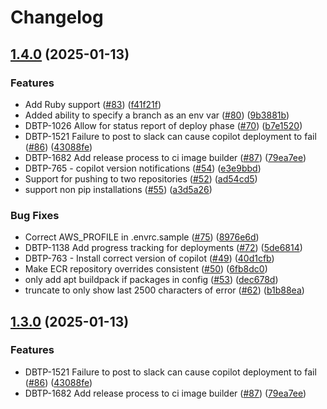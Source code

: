 # Changelog

## [1.4.0](https://github.com/uktrade/ci-image-builder/compare/v1.3.0...1.4.0) (2025-01-13)


### Features

* Add Ruby support ([#83](https://github.com/uktrade/ci-image-builder/issues/83)) ([f41f21f](https://github.com/uktrade/ci-image-builder/commit/f41f21f91f8f906b1b7051261ec0a48cf9a844c9))
* Added ability to specify a branch as an env var ([#80](https://github.com/uktrade/ci-image-builder/issues/80)) ([9b3881b](https://github.com/uktrade/ci-image-builder/commit/9b3881bd2a115511ee111751a3355fc2afa61791))
* DBTP-1026 Allow for status report of deploy phase ([#70](https://github.com/uktrade/ci-image-builder/issues/70)) ([b7e1520](https://github.com/uktrade/ci-image-builder/commit/b7e1520c79f67cf59c44ceb034878b741847fc4c))
* DBTP-1521 Failure to post to slack can cause copilot deployment to fail ([#86](https://github.com/uktrade/ci-image-builder/issues/86)) ([43088fe](https://github.com/uktrade/ci-image-builder/commit/43088fe3c5d6e1d3e98effebe1f65a3bd5d920d0))
* DBTP-1682 Add release process to ci image builder ([#87](https://github.com/uktrade/ci-image-builder/issues/87)) ([79ea7ee](https://github.com/uktrade/ci-image-builder/commit/79ea7ee0b5812e47c9a710d96681a6791027be8a))
* DBTP-765 - copilot version notifications ([#54](https://github.com/uktrade/ci-image-builder/issues/54)) ([e3e9bbd](https://github.com/uktrade/ci-image-builder/commit/e3e9bbd270489581f90042c1eede40f42a4cd08c))
* Support for pushing to two repositories ([#52](https://github.com/uktrade/ci-image-builder/issues/52)) ([ad54cd5](https://github.com/uktrade/ci-image-builder/commit/ad54cd505fe26877c113c0ebb0cc116ac5c8d540))
* support non pip installations ([#55](https://github.com/uktrade/ci-image-builder/issues/55)) ([a3d5a26](https://github.com/uktrade/ci-image-builder/commit/a3d5a269d593ae874fb0bdf1f84cc8d1b28f9ade))


### Bug Fixes

* Correct AWS_PROFILE in .envrc.sample ([#75](https://github.com/uktrade/ci-image-builder/issues/75)) ([8976e6d](https://github.com/uktrade/ci-image-builder/commit/8976e6d995f03f2b2d81c636e570af5f573da1ba))
* DBTP-1138 Add progress tracking for deployments ([#72](https://github.com/uktrade/ci-image-builder/issues/72)) ([5de6814](https://github.com/uktrade/ci-image-builder/commit/5de6814b9c6a92ede8da9430b5d0e1e7485aeada))
* DBTP-763 - Install correct version of copilot ([#49](https://github.com/uktrade/ci-image-builder/issues/49)) ([40d1cfb](https://github.com/uktrade/ci-image-builder/commit/40d1cfbe0af95fc6f8782b6e5f6e8c3a784f3ef8))
* Make ECR repository overrides consistent ([#50](https://github.com/uktrade/ci-image-builder/issues/50)) ([6fb8dc0](https://github.com/uktrade/ci-image-builder/commit/6fb8dc05675e9df2796ff40a50d6ac9f963abaf3))
* only add apt buildpack if packages in config ([#53](https://github.com/uktrade/ci-image-builder/issues/53)) ([dec678d](https://github.com/uktrade/ci-image-builder/commit/dec678d9404ff4bdbd8c08546871d09803f84896))
* truncate to only show last 2500 characters of error ([#62](https://github.com/uktrade/ci-image-builder/issues/62)) ([b1b88ea](https://github.com/uktrade/ci-image-builder/commit/b1b88ea1d1372bdc0064ed80dab53e415d9f24e6))

## [1.3.0](https://github.com/uktrade/ci-image-builder/compare/1.2.1...1.3.0) (2025-01-13)


### Features

* DBTP-1521 Failure to post to slack can cause copilot deployment to fail ([#86](https://github.com/uktrade/ci-image-builder/issues/86)) ([43088fe](https://github.com/uktrade/ci-image-builder/commit/43088fe3c5d6e1d3e98effebe1f65a3bd5d920d0))
* DBTP-1682 Add release process to ci image builder ([#87](https://github.com/uktrade/ci-image-builder/issues/87)) ([79ea7ee](https://github.com/uktrade/ci-image-builder/commit/79ea7ee0b5812e47c9a710d96681a6791027be8a))
